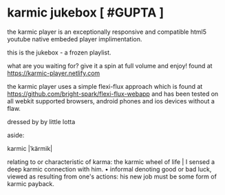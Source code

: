 # karmic jukebox [ #GUPTA ]

the karmic player is an exceptionally responsive and compatible html5 youtube native embeded player implimentation.

this is the jukebox - a frozen playlist.

what are you waiting for? give it a spin at full volume and enjoy! found at https://karmic-player.netlify.com

the karmic player uses a simple flexi-flux approach which is found at https://github.com/bright-spark/flexi-flux-webapp and has been tested on all webkit supported browsers, android phones and ios devices without a flaw.

dressed by by little lotta

aside:

karmic |ˈkärmik|

relating to or characteristic of karma: the karmic wheel of life | I sensed a deep karmic connection with him.
• informal denoting good or bad luck, viewed as resulting from one's actions: his new job must be some form of karmic payback.
